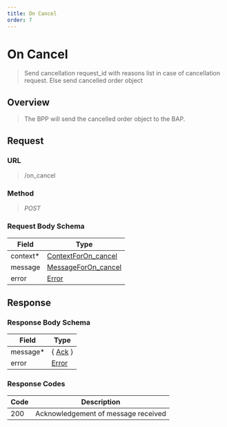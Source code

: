 ```yaml
---
title: On Cancel
order: 7
---
```


# On Cancel

> Send cancellation request_id with reasons list in case of cancellation
> request. Else send cancelled order object

## Overview

> The BPP will send the cancelled order object to the BAP.

## Request

### URL

> /on_cancel

### Method

> _POST_

### Request Body Schema

| **Field** | **Type**                                                                             |
| --------- | ------------------------------------------------------------------------------------ |
| context\* | [ContextForOn_cancel](/reference/0.9.3/core/schema-reference/contextforon_cancel) |
| message   | [MessageForOn_cancel](/reference/0.9.3/core/schema-reference/messageforon_cancel) |
| error     | [Error](/reference/0.9.3/core/schema-reference/error)                             |

## Response

### Response Body Schema

| **Field** | **Type**                                                 |
| --------- | -------------------------------------------------------- |
| message\* | { [Ack](/reference/0.9.3/core/schema-reference/ack) } |
| error     | [Error](/reference/0.9.3/core/schema-reference/error) |

### Response Codes

| **Code** | **Description**                     |
| -------- | ----------------------------------- |
| 200      | Acknowledgement of message received |
